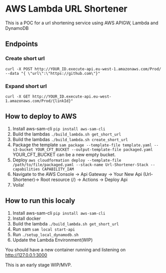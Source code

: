 # AWS Lambda URL Shortener

This is a POC for a url shortening service using AWS APIGW, Lambda and DynamoDB

## Endpoints

### Create short url
`curl -X POST http://YOUR_ID.execute-api.eu-west-1.amazonaws.com/Prod/ --data "{ \"url\":\"https://github.com\"}"`

### Expand short url
`curl -X GET http://YOUR_ID.execute-api.eu-west-1.amazonaws.com/Prod/{linkId}"`

## How to deploy to AWS
1. Install aws-sam-cli `pip install aws-sam-cli`
2. Build the lambdas `./build_lambda.sh get_short_url`
3. Build the lambdas `./build_lambda.sh create_short_url`
4. Package the template `sam package --template-file template.yaml --s3-bucket YOUR_CFT_BUCKET --output-template-file packaged.yaml`
    YOUR_CFT_BUCKET can be a new empty bucket.
5. Deploy `aws cloudformation deploy --template-file /path/to/file/packaged.yaml --stack-name Url-Shortener-Stack --capabilities CAPABILITY_IAM`
6. Navigate to the AWS Console -> Api Gateway -> Your New Api (Url-Shortener)-> Root resource (/) -> Actions -> Deploy Api
7. Voila!

## How to run this localy 
1. Install aws-sam-cli `pip install aws-sam-cli`
2. Install docker
3. Build the lambda `./build_lambda.sh get_short_url`
4. Run sam `sam local start-api`
5. Run `./setup_local_dynamodb.sh`
6. Update the Lambda Environment(WIP)

You should have a new container running and listening on http://127.0.0.1:3000



This is an early stage WIP/MVP. 